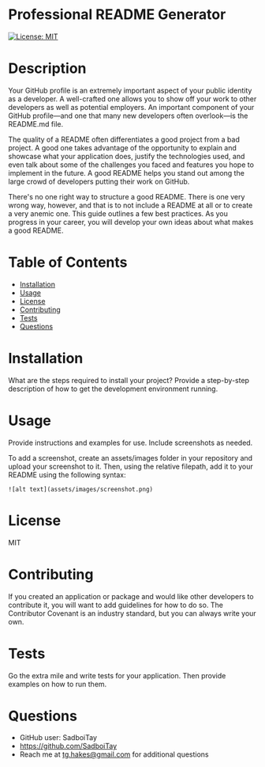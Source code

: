 # Professional README Generator 
  [![License: MIT](https://img.shields.io/badge/License-MIT-yellow.svg)](https://opensource.org/licenses/MIT)

  # Description
  Your GitHub profile is an extremely important aspect of your public identity as a developer. A well-crafted one allows you to show off your work to other developers as well as potential employers. An important component of your GitHub profile—and one that many new developers often overlook—is the README.md file.
    
The quality of a README often differentiates a good project from a bad project. A good one takes advantage of the opportunity to explain and showcase what your application does, justify the technologies used, and even talk about some of the challenges you faced and features you hope to implement in the future. A good README helps you stand out among the large crowd of developers putting their work on GitHub.

There's no one right way to structure a good README. There is one very wrong way, however, and that is to not include a README at all or to create a very anemic one. This guide outlines a few best practices. As you progress in your career, you will develop your own ideas about what makes a good README.

  # Table of Contents
  * [Installation](#installation)
  * [Usage](#usage)
  * [License](#license)
  * [Contributing](#contributing)
  * [Tests](#tests)
  * [Questions](#questions)

  # Installation
  What are the steps required to install your project? Provide a step-by-step description of how to get the development environment running.

  # Usage
  Provide instructions and examples for use. Include screenshots as needed.

To add a screenshot, create an assets/images folder in your repository and upload your screenshot to it. Then, using the relative filepath, add it to your README using the following syntax:
    
    ![alt text](assets/images/screenshot.png)

  # License
  MIT

  # Contributing
  If you created an application or package and would like other developers to contribute it, you will want to add guidelines for how to do so. The Contributor Covenant is an industry standard, but you can always write your own.

  # Tests
  Go the extra mile and write tests for your application. Then provide examples on how to run them.

  # Questions

  * GitHub user: SadboiTay
  * https://github.com/SadboiTay
  * Reach me at tg.hakes@gmail.com for additional questions
  